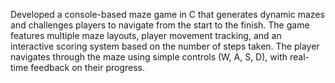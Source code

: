 Developed a console-based maze game in C that generates dynamic mazes and challenges players to navigate from the start to the finish. The game features multiple maze layouts, player movement tracking, and an interactive scoring system based on the number of steps taken. The player navigates through the maze using simple controls (W, A, S, D), with real-time feedback on their progress.
